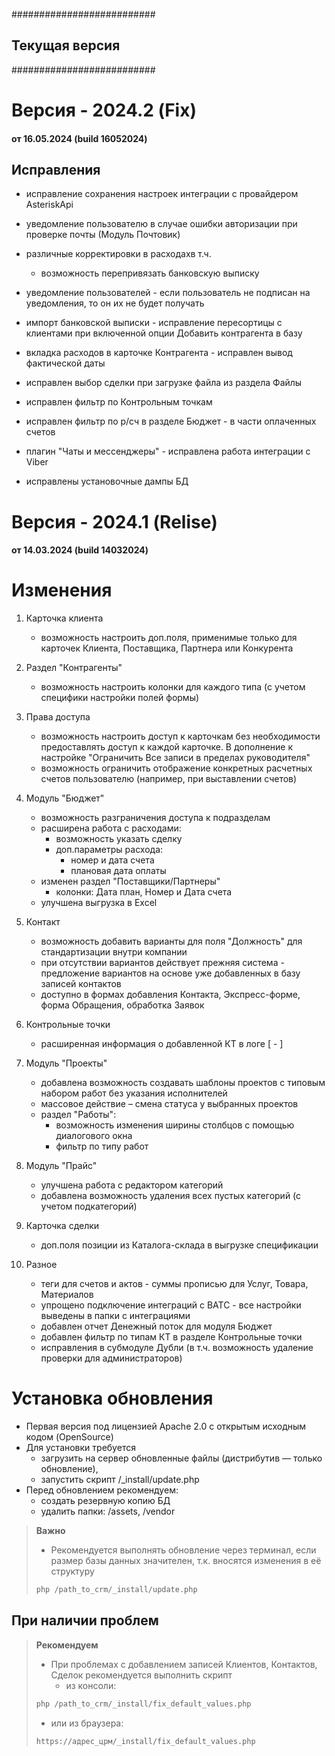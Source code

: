 ##########################
##    Текущая версия    ##
##########################

<a id="16052024"></a>
# Версия - 2024.2 (Fix)
#### от 16.05.2024 (build 16052024)

## Исправления

- исправление сохранения настроек интеграции с провайдером AsteriskApi
- уведомление пользователю в случае ошибки авторизации при проверке почты (Модуль Почтовик)
- различные корректировки в расходахв т.ч.
  - возможность перепривязать банковскую выписку
- уведомление пользователей - если пользователь не подписан на уведомления, то он их не будет получать
- импорт банковской выписки - исправление пересортицы с клиентами при включенной опции Добавить контрагента в базу
- вкладка расходов в карточке Контрагента - исправлен вывод фактической даты

- исправлен выбор сделки при загрузке файла из раздела Файлы
- исправлен фильтр по Контрольным точкам
- исправлен фильтр по р/сч в разделе Бюджет - в части оплаченных счетов
- плагин "Чаты и мессенджеры" - исправлена работа интеграции с Viber

- исправлены установочные дампы БД


<a id="14032024"></a>
# Версия - 2024.1 (Relise)
#### от 14.03.2024 (build 14032024)

# Изменения

1. Карточка клиента
   - возможность настроить доп.поля, применимые только для карточек Клиента, Поставщика, Партнера или Конкурента


2. Раздел "Контрагенты"
   - возможность настроить колонки для каждого типа (с учетом специфики настройки полей формы)


3. Права доступа
   - возможность настроить доступ к карточкам без необходимости предоставлять доступ к каждой карточке. В дополнение к настройке "Ограничить Все записи в пределах руководителя"
   - возможность ограничить отображение конкретных расчетных счетов пользователю (например, при выставлении счетов)


4. Модуль "Бюджет"
   - возможность разграничения доступа к подразделам
   - расширена работа с расходами:
     - возможность указать сделку
     - доп.параметры расхода:
       - номер и дата счета
       - плановая дата оплаты
   - изменен раздел "Поставщики/Партнеры"
     - колонки: Дата план, Номер и Дата счета
   - улучшена выгрузка в Excel


5. Контакт
    - возможность добавить варианты для поля "Должность" для стандартизации внутри компании
    - при отсутствии вариантов действует прежняя система - предложение вариантов на основе уже добавленных в базу записей контактов
    - доступно в формах добавления Контакта, Экспресс-форме, форма Обращения, обработка Заявок


6. Контрольные точки
    - расширенная информация о добавленной КТ в логе [ - ]


7. Модуль "Проекты"
    - добавлена возможность создавать шаблоны проектов с типовым набором работ без указания исполнителей
    - массовое действие – смена статуса у выбранных проектов
    - раздел "Работы": 
      - возможность изменения ширины столбцов с помощью диалогового окна
      - фильтр по типу работ


8. Модуль "Прайс"
    - улучшена работа с редактором категорий
    - добавлена возможность удаления всех пустых категорий (с учетом подкатегорий)


9. Карточка сделки
    - доп.поля позиции из Каталога-склада в выгрузке спецификации


10. Разное
    - теги для счетов и актов - суммы прописью для Услуг, Товара, Материалов
    - упрощено подключение интеграций с ВАТС - все настройки выведены в папки с интеграциями
    - добавлен отчет Денежный поток для модуля Бюджет
    - добавлен фильтр по типам КТ в разделе Контрольные точки
    - исправления в субмодуле Дубли (в т.ч. возможность удаление проверки для администраторов)


# Установка обновления

- Первая версия под лицензией Apache 2.0 с открытым исходным кодом (OpenSource)
- Для установки требуется
    - загрузить на сервер обновленные файлы (дистрибутив — только обновление),
    - запустить скрипт /_install/update.php
- Перед обновлением рекомендуем:
    - создать резервную копию БД
    - удалить папки: /assets, /vendor

>
> <b class="red">Важно</b>
> - Рекомендуется выполнять обновление через терминал, если размер базы данных значителен, т.к. вносятся изменения в её структуру
> ```php
> php /path_to_crm/_install/update.php
> ```
>

## При наличии проблем

>
> <b class="red">Рекомендуем</b>
> - При проблемах с добавлением записей Клиентов, Контактов, Сделок рекомендуется выполнить скрипт
>   - из консоли:
> ```php
> php /path_to_crm/_install/fix_default_values.php
> ```
>    - или из браузера:
> ```html
> https://адрес_црм/_install/fix_default_values.php
> ```
>